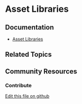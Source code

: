 # Asset Libraries

## Documentation

* [Asset Libraries](https://learn.liferay.com/dxp/latest/en/content-authoring-and-management/asset-libraries.html)

## Related Topics

## Community Resources

### Contribute

[Edit this file on github](https://github.com/olafk/controlpanel-documentation-docs/blob/master/md/74en/com_liferay_depot_web_portlet_DepotSettingsPortlet/general.md)
